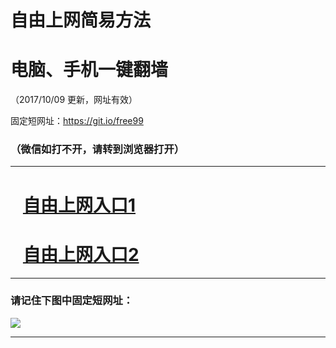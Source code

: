 ﻿# 自由上网简易方法

# 电脑、手机一键翻墙

（2017/10/09 更新，网址有效）

固定短网址：https://git.io/free99

### （微信如打不开，请转到浏览器打开）


***





# &nbsp;&nbsp; <a href="http://ft1807127078.fwq-tz-1001.info/fwqtz01.html?t=100900122835 " target="_blank">自由上网入口1</a>
# &nbsp;&nbsp; <a href="http://ft107648606.fwq-tz-1002.info/fwqtz02.html?t=100900115059 " target="_blank">自由上网入口2</a>
***

### 请记住下图中固定短网址：

<img src="https://s3-us-west-2.amazonaws.com/fwq-1001/yjfq-20170905okok.png" /> 


***

